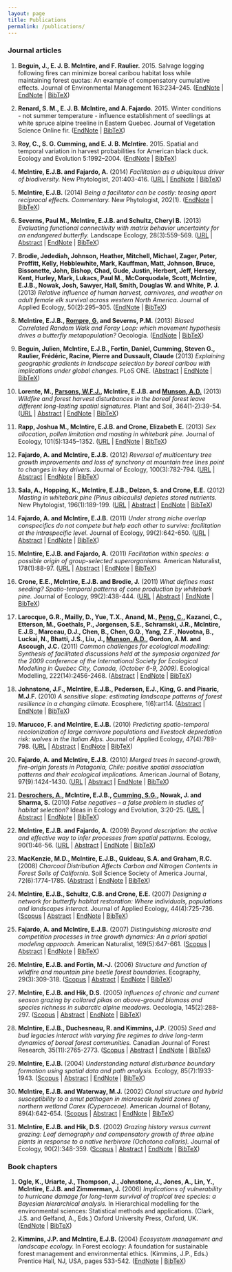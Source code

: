 ```yaml
---
layout: page
title: Publications
permalink: /publications/
---
```


### Journal articles

1. **Beguin, J., E. J. B. McIntire, and F. Raulier.** 2015. Salvage logging following fires can minimize boreal caribou habitat loss while maintaining forest quotas: An example of compensatory cumulative effects. Journal of Environmental Management 163:234–245. (<a class='urllink' href='http://www.cef-cfr.ca/index.php?n=Membres.EliotMcIntire?action=bibentry&bibfile=EliotMcIntirePub&bibref=beguin_2015&format=endnote' rel='nofollow'>EndNote</a> | [EndNote](http://www.cef-cfr.ca/index.php?n=Membres.EliotMcIntire?action=bibentry&bibfile=EliotMcIntirePub&bibref=beguin_2015&format=endnote) | [BibTeX](http://www.cef-cfr.ca/index.php?n=Membres.EliotMcIntire?action=bibentry&bibfile=EliotMcIntirePub&bibref=beguin_2015&format=bibtex))

1. **Renard, S. M., E. J. B. McIntire, and A. Fajardo.** 2015. Winter conditions - not summer temperature - influence establishment of seedlings at white spruce alpine treeline in Eastern Quebec. Journal of Vegetation Science Online fir. ([EndNote](http://www.cef-cfr.ca/index.php?n=Membres.EliotMcIntire?action=bibentry&bibfile=EliotMcIntirePub&bibref=renard_2015&format=endnote) | [BibTeX](http://www.cef-cfr.ca/index.php?n=Membres.EliotMcIntire?action=bibentry&bibfile=EliotMcIntirePub&bibref=renard_2015&format=bibtex))

1. **Roy, C., S. G. Cumming, and E. J. B. McIntire.** 2015. Spatial and temporal variation in harvest probabilities for American black duck. Ecology and Evolution 5:1992–2004. ([EndNote](http://www.cef-cfr.ca/index.php?n=Membres.EliotMcIntire?action=bibentry&bibfile=EliotMcIntirePub&bibref=roy_2015&format=endnote) | [BibTeX](http://www.cef-cfr.ca/index.php?n=Membres.EliotMcIntire?action=bibentry&bibfile=EliotMcIntirePub&bibref=roy_2015&format=bibtex))

1. **McIntire, E.J.B. and Fajardo, A.** (2014) *Facilitation as a ubiquitous driver of biodiversity.* New Phytologist, 201:403-416. (<a target='_blank'  class='urllink' href='http://onlinelibrary.wiley.com/doi/10.1111/nph.12478/abstract' rel='nofollow'>URL</a> | <a class='urllink' href='http://www.cef-cfr.ca/index.php?n=Membres.EliotMcIntire?action=bibentry&bibfile=EliotMcIntirePub&bibref=mcintire_facilitation_2014&format=endnote' rel='nofollow'>EndNote</a> | <a class='urllink' href='http://www.cef-cfr.ca/index.php?n=Membres.EliotMcIntire?action=bibentry&bibfile=EliotMcIntirePub&bibref=mcintire_facilitation_2014&format=bibtex' rel='nofollow'>BibTeX</a>)

1. **McIntire, E.J.B.** (2014) *Being a facilitator can be costly: teasing apart reciprocal effects. Commentary.* New Phytologist, 202(1). (<a class='urllink' href='http://www.cef-cfr.ca/index.php?n=Membres.EliotMcIntire?action=bibentry&bibfile=EliotMcIntirePub&bibref=mcintire_being_2014&format=endnote' rel='nofollow'>EndNote</a> | <a class='urllink' href='http://www.cef-cfr.ca/index.php?n=Membres.EliotMcIntire?action=bibentry&bibfile=EliotMcIntirePub&bibref=mcintire_being_2014&format=bibtex' rel='nofollow'>BibTeX</a>)

1. **Severns, Paul M., McIntire, E.J.B. and Schultz, Cheryl B.** (2013) *Evaluating functional connectivity with matrix behavior uncertainty for an endangered butterfly.* Landscape Ecology, 28(3):559-569. (<a target='_blank'  class='urllink' href='http://link.springer.com/article/10.1007/s10980-013-9860-6' rel='nofollow'>URL</a> | <a class='urllink' href='http://www.cef-cfr.ca/index.php?n=Membres.EliotMcIntire?action=bibentry&bibfile=EliotMcIntirePub&bibref=severns_evaluating_2013' rel='nofollow'>Abstract</a> | <a class='urllink' href='http://www.cef-cfr.ca/index.php?n=Membres.EliotMcIntire?action=bibentry&bibfile=EliotMcIntirePub&bibref=severns_evaluating_2013&format=endnote' rel='nofollow'>EndNote</a> | <a class='urllink' href='http://www.cef-cfr.ca/index.php?n=Membres.EliotMcIntire?action=bibentry&bibfile=EliotMcIntirePub&bibref=severns_evaluating_2013&format=bibtex' rel='nofollow'>BibTeX</a>)

1. **Brodie, Jedediah, Johnson, Heather, Mitchell, Michael, Zager, Peter, Proffitt, Kelly, Hebblewhite, Mark, Kauffman, Matt, Johnson, Bruce, Bissonette, John, Bishop, Chad, Gude, Justin, Herbert, Jeff, Hersey, Kent, Hurley, Mark, Lukacs, Paul M., McCorquodale, Scott, McIntire, E.J.B., Nowak, Josh, Sawyer, Hall, Smith, Douglas W. and White, P. J.** (2013) *Relative influence of human harvest, carnivores, and weather on adult	female elk survival across western North America.* Journal of Applied Ecology, 50(2):295–305. (<a class='urllink' href='http://www.cef-cfr.ca/index.php?n=Membres.EliotMcIntire?action=bibentry&bibfile=EliotMcIntirePub&bibref=BrodieJohnsonMitchellEtAl2013&format=endnote' rel='nofollow'>EndNote</a> | <a class='urllink' href='http://www.cef-cfr.ca/index.php?n=Membres.EliotMcIntire?action=bibentry&bibfile=EliotMcIntirePub&bibref=BrodieJohnsonMitchellEtAl2013&format=bibtex' rel='nofollow'>BibTeX</a>)

1. **McIntire, E.J.B., <a class='wikilink' href='http://www.cef-cfr.ca/index.php?n=Membres.GhislainRompre'>Rompre, G.</a> and Severns, P.M.** (2013) *Biased Correlated Random Walk and Foray Loop: which movement hypothesis drives a butterfly metapopulation?* Oecologia. (<a class='urllink' href='http://www.cef-cfr.ca/index.php?n=Membres.EliotMcIntire?action=bibentry&bibfile=EliotMcIntirePub&bibref=McIntireRompreDelzon2012&format=endnote' rel='nofollow'>EndNote</a> | <a class='urllink' href='http://www.cef-cfr.ca/index.php?n=Membres.EliotMcIntire?action=bibentry&bibfile=EliotMcIntirePub&bibref=McIntireRompreDelzon2012&format=bibtex' rel='nofollow'>BibTeX</a>)

1. **Beguin, Julien, McIntire, E.J.B., Fortin, Daniel, Cumming, Steven G., Raulier, Frédéric, Racine, Pierre and Dussault, Claude** (2013) *Explaining geographic gradients in landscape selection by boreal caribou with implications under global changes.* PLoS ONE. (<a class='urllink' href='http://www.cef-cfr.ca/index.php?n=Membres.EliotMcIntire?action=bibentry&bibfile=EliotMcIntirePub&bibref=beguin_explaining_2013' rel='nofollow'>Abstract</a> | <a class='urllink' href='http://www.cef-cfr.ca/index.php?n=Membres.EliotMcIntire?action=bibentry&bibfile=EliotMcIntirePub&bibref=beguin_explaining_2013&format=endnote' rel='nofollow'>EndNote</a> | <a class='urllink' href='http://www.cef-cfr.ca/index.php?n=Membres.EliotMcIntire?action=bibentry&bibfile=EliotMcIntirePub&bibref=beguin_explaining_2013&format=bibtex' rel='nofollow'>BibTeX</a>)

1. **Lorente, M., <a class='wikilink' href='http://www.cef-cfr.ca/index.php?n=Membres.WilliamParsons'>Parsons, W.F.J.</a>, McIntire, E.J.B. and <a class='wikilink' href='http://www.cef-cfr.ca/index.php?n=Membres.AlisonMunson'>Munson, A.D.</a>** (2013) *Wildfire and forest harvest disturbances in the boreal forest leave	different long-lasting spatial signatures.* Plant and Soil, 364(1-2):39-54. (<a target='_blank'  class='urllink' href='http://dx.doi.org/10.1007/s11104-012-1331-3' rel='nofollow'>URL</a> | <a class='urllink' href='http://www.cef-cfr.ca/index.php?n=Membres.EliotMcIntire?action=bibentry&bibfile=%20AlisonMunsonPub&bibref=LorenteParsonsMcIntireEtAl2013' rel='nofollow'>Abstract</a> | <a class='urllink' href='http://www.cef-cfr.ca/index.php?n=Membres.EliotMcIntire?action=bibentry&bibfile=%20AlisonMunsonPub&bibref=LorenteParsonsMcIntireEtAl2013&format=endnote' rel='nofollow'>EndNote</a> | <a class='urllink' href='http://www.cef-cfr.ca/index.php?n=Membres.EliotMcIntire?action=bibentry&bibfile=%20AlisonMunsonPub&bibref=LorenteParsonsMcIntireEtAl2013&format=bibtex' rel='nofollow'>BibTeX</a>)

1. **Rapp, Joshua M., McIntire, E.J.B. and Crone, Elizabeth E.** (2013) *Sex allocation, pollen limitation and masting in whitebark pine.* Journal of Ecology, 101(5):1345–1352. (<a target='_blank'  class='urllink' href='http://onlinelibrary.wiley.com/doi/10.1111/1365-2745.12115/full' rel='nofollow'>URL</a> | <a class='urllink' href='http://www.cef-cfr.ca/index.php?n=Membres.EliotMcIntire?action=bibentry&bibfile=EliotMcIntirePub&bibref=rapp_sex_2013&format=endnote' rel='nofollow'>EndNote</a> | <a class='urllink' href='http://www.cef-cfr.ca/index.php?n=Membres.EliotMcIntire?action=bibentry&bibfile=EliotMcIntirePub&bibref=rapp_sex_2013&format=bibtex' rel='nofollow'>BibTeX</a>)

1. **Fajardo, A. and McIntire, E.J.B.** (2012) *Reversal of multicentury tree growth improvements and loss of synchrony	at mountain tree lines point to changes in key drivers.* Journal of Ecology, 100(3):782-794. (<a target='_blank'  class='urllink' href='http://onlinelibrary.wiley.com/doi/10.1111/j.1365-2745.2012.01955.x/full' rel='nofollow'>URL</a> | <a class='urllink' href='http://www.cef-cfr.ca/index.php?n=Membres.EliotMcIntire?action=bibentry&bibfile=EliotMcIntirePub&bibref=FajardoMcIntire2012' rel='nofollow'>Abstract</a> | <a class='urllink' href='http://www.cef-cfr.ca/index.php?n=Membres.EliotMcIntire?action=bibentry&bibfile=EliotMcIntirePub&bibref=FajardoMcIntire2012&format=endnote' rel='nofollow'>EndNote</a> | <a class='urllink' href='http://www.cef-cfr.ca/index.php?n=Membres.EliotMcIntire?action=bibentry&bibfile=EliotMcIntirePub&bibref=FajardoMcIntire2012&format=bibtex' rel='nofollow'>BibTeX</a>)

1. **Sala, A., Hopping, K., McIntire, E.J.B., Delzon, S. and Crone, E.E.** (2012) *Masting in whitebark pine (Pinus albicaulis) depletes stored nutrients.* New Phytologist, 196(1):189-199. (<a target='_blank'  class='urllink' href='http://dx.doi.org/10.1111/j.1469-8137.2012.04257.x' rel='nofollow'>URL</a> | <a class='urllink' href='http://www.cef-cfr.ca/index.php?n=Membres.EliotMcIntire?action=bibentry&bibfile=EliotMcIntirePub&bibref=SalaHoppingMcIntireEtAl2012' rel='nofollow'>Abstract</a> | <a class='urllink' href='http://www.cef-cfr.ca/index.php?n=Membres.EliotMcIntire?action=bibentry&bibfile=EliotMcIntirePub&bibref=SalaHoppingMcIntireEtAl2012&format=endnote' rel='nofollow'>EndNote</a> | <a class='urllink' href='http://www.cef-cfr.ca/index.php?n=Membres.EliotMcIntire?action=bibentry&bibfile=EliotMcIntirePub&bibref=SalaHoppingMcIntireEtAl2012&format=bibtex' rel='nofollow'>BibTeX</a>)

1. **Fajardo, A. and McIntire, E.J.B.** (2011) *Under strong niche overlap conspecifics do not compete but help each	other to survive: facilitation at the intraspecific level.* Journal of Ecology, 99(2):642-650. (<a target='_blank'  class='urllink' href='http://dx.doi.org/10.1111/j.1365-2745.2010.01771.x' rel='nofollow'>URL</a> | <a class='urllink' href='http://www.cef-cfr.ca/index.php?n=Membres.EliotMcIntire?action=bibentry&bibfile=EliotMcIntirePub&bibref=FajardoMcIntire2011' rel='nofollow'>Abstract</a> | <a class='urllink' href='http://www.cef-cfr.ca/index.php?n=Membres.EliotMcIntire?action=bibentry&bibfile=EliotMcIntirePub&bibref=FajardoMcIntire2011&format=endnote' rel='nofollow'>EndNote</a> | <a class='urllink' href='http://www.cef-cfr.ca/index.php?n=Membres.EliotMcIntire?action=bibentry&bibfile=EliotMcIntirePub&bibref=FajardoMcIntire2011&format=bibtex' rel='nofollow'>BibTeX</a>)

1. **McIntire, E.J.B. and Fajardo, A.** (2011) *Facilitation within species: a possible origin of group-selected	superorganisms.* American Naturalist, 178(1):88-97. (<a target='_blank'  class='urllink' href='http://www.jstor.org/stable/10.1086/660286' rel='nofollow'>URL</a> | <a class='urllink' href='http://www.cef-cfr.ca/index.php?n=Membres.EliotMcIntire?action=bibentry&bibfile=EliotMcIntirePub&bibref=McIntireFajardo2011' rel='nofollow'>Abstract</a> | <a class='urllink' href='http://www.cef-cfr.ca/index.php?n=Membres.EliotMcIntire?action=bibentry&bibfile=EliotMcIntirePub&bibref=McIntireFajardo2011&format=endnote' rel='nofollow'>EndNote</a> | <a class='urllink' href='http://www.cef-cfr.ca/index.php?n=Membres.EliotMcIntire?action=bibentry&bibfile=EliotMcIntirePub&bibref=McIntireFajardo2011&format=bibtex' rel='nofollow'>BibTeX</a>)

1. **Crone, E.E., McIntire, E.J.B. and Brodie, J.** (2011) *What defines mast seeding? Spatio-temporal patterns of cone production	by whitebark pine.* Journal of Ecology, 99(2):438-444. (<a target='_blank'  class='urllink' href='http://dx.doi.org/10.1111/j.1365-2745.2010.01790.x' rel='nofollow'>URL</a> | <a class='urllink' href='http://www.cef-cfr.ca/index.php?n=Membres.EliotMcIntire?action=bibentry&bibfile=EliotMcIntirePub&bibref=CroneMcIntireBrodie2011' rel='nofollow'>Abstract</a> | <a class='urllink' href='http://www.cef-cfr.ca/index.php?n=Membres.EliotMcIntire?action=bibentry&bibfile=EliotMcIntirePub&bibref=CroneMcIntireBrodie2011&format=endnote' rel='nofollow'>EndNote</a> | <a class='urllink' href='http://www.cef-cfr.ca/index.php?n=Membres.EliotMcIntire?action=bibentry&bibfile=EliotMcIntirePub&bibref=CroneMcIntireBrodie2011&format=bibtex' rel='nofollow'>BibTeX</a>)

1. **Larocque, G.R., Mailly, D., Yue, T.X., Anand, M., <a class='wikilink' href='http://www.cef-cfr.ca/index.php?n=Membres.ChanghuiPeng'>Peng, C.</a>, Kazanci, C., Etterson, M., Goethals, P., Jorgensen, S.E., Schramski, J.R., McIntire, E.J.B., Marceau, D.J., Chen, B., Chen, G.Q., Yang, Z.F., Novotna, B., Luckai, N., Bhatti, J.S., Liu, J., <a class='wikilink' href='http://www.cef-cfr.ca/index.php?n=Membres.AlisonMunson'>Munson, A.D.</a>, Gordon, A.M. and Ascough, J.C.** (2011) *Common challenges for ecological modelling: Synthesis of facilitated	discussions held at the symposia organized for the 2009 conference	of the International Society for Ecological Modelling in Quebec City,	Canada, (October 6-9, 2009).* Ecological Modelling, 222(14):2456-2468. (<a class='urllink' href='http://www.cef-cfr.ca/index.php?n=Membres.EliotMcIntire?action=bibentry&bibfile=%20ChanghuiPengPub&bibref=LarocqueMaillyYueEtAl2011' rel='nofollow'>Abstract</a> | <a class='urllink' href='http://www.cef-cfr.ca/index.php?n=Membres.EliotMcIntire?action=bibentry&bibfile=%20ChanghuiPengPub&bibref=LarocqueMaillyYueEtAl2011&format=endnote' rel='nofollow'>EndNote</a> | <a class='urllink' href='http://www.cef-cfr.ca/index.php?n=Membres.EliotMcIntire?action=bibentry&bibfile=%20ChanghuiPengPub&bibref=LarocqueMaillyYueEtAl2011&format=bibtex' rel='nofollow'>BibTeX</a>)

1. **Johnstone, J.F., McIntire, E.J.B., Pedersen, E.J., King, G. and Pisaric, M.J.F.** (2010) *A sensitive slope: estimating landscape patterns of forest resilience	in a changing climate.* Ecosphere, 1(6):art14. (<a class='urllink' href='http://www.cef-cfr.ca/index.php?n=Membres.EliotMcIntire?action=bibentry&bibfile=EliotMcIntirePub&bibref=JohnstoneMcIntirePedersenEtAl2010' rel='nofollow'>Abstract</a> | <a class='urllink' href='http://www.cef-cfr.ca/index.php?n=Membres.EliotMcIntire?action=bibentry&bibfile=EliotMcIntirePub&bibref=JohnstoneMcIntirePedersenEtAl2010&format=endnote' rel='nofollow'>EndNote</a> | <a class='urllink' href='http://www.cef-cfr.ca/index.php?n=Membres.EliotMcIntire?action=bibentry&bibfile=EliotMcIntirePub&bibref=JohnstoneMcIntirePedersenEtAl2010&format=bibtex' rel='nofollow'>BibTeX</a>)

1. **Marucco, F. and McIntire, E.J.B.** (2010) *Predicting spatio-temporal recolonization of large carnivore populations	and livestock depredation risk: wolves in the Italian Alps.* Journal of Applied Ecology, 47(4):789-798. (<a target='_blank'  class='urllink' href='http://dx.doi.org/10.1111/j.1365-2664.2010.01831.x' rel='nofollow'>URL</a> | <a class='urllink' href='http://www.cef-cfr.ca/index.php?n=Membres.EliotMcIntire?action=bibentry&bibfile=EliotMcIntirePub&bibref=MaruccoMcIntire2010' rel='nofollow'>Abstract</a> | <a class='urllink' href='http://www.cef-cfr.ca/index.php?n=Membres.EliotMcIntire?action=bibentry&bibfile=EliotMcIntirePub&bibref=MaruccoMcIntire2010&format=endnote' rel='nofollow'>EndNote</a> | <a class='urllink' href='http://www.cef-cfr.ca/index.php?n=Membres.EliotMcIntire?action=bibentry&bibfile=EliotMcIntirePub&bibref=MaruccoMcIntire2010&format=bibtex' rel='nofollow'>BibTeX</a>)

1. **Fajardo, A. and McIntire, E.J.B.** (2010) *Merged trees in second-growth, fire-origin forests in Patagonia,	Chile: positive spatial association patterns and their ecological	implications.* American Journal of Botany, 97(9):1424-1430. (<a target='_blank'  class='urllink' href='http://www.amjbot.org/content/97/9/1424.abstract' rel='nofollow'>URL</a> | <a class='urllink' href='http://www.cef-cfr.ca/index.php?n=Membres.EliotMcIntire?action=bibentry&bibfile=EliotMcIntirePub&bibref=FajardoMcIntire2010' rel='nofollow'>Abstract</a> | <a class='urllink' href='http://www.cef-cfr.ca/index.php?n=Membres.EliotMcIntire?action=bibentry&bibfile=EliotMcIntirePub&bibref=FajardoMcIntire2010&format=endnote' rel='nofollow'>EndNote</a> | <a class='urllink' href='http://www.cef-cfr.ca/index.php?n=Membres.EliotMcIntire?action=bibentry&bibfile=EliotMcIntirePub&bibref=FajardoMcIntire2010&format=bibtex' rel='nofollow'>BibTeX</a>)

1. **<a class='wikilink' href='http://www.cef-cfr.ca/index.php?n=Membres.AndreDesrochers'>Desrochers, A.</a>, McIntire, E.J.B., <a class='wikilink' href='http://www.cef-cfr.ca/index.php?n=Membres.StevenGCumming'>Cumming, S.G.</a>, Nowak, J. and Sharma, S.** (2010) *False negatives – a false problem in studies of habitat selection?* Ideas in Ecology and Evolution, 3:20-25. (<a target='_blank'  class='urllink' href='http://library.queensu.ca/ojs/index.php/IEE/article/view/2528/3124' rel='nofollow'>URL</a> | <a class='urllink' href='http://www.cef-cfr.ca/index.php?n=Membres.EliotMcIntire?action=bibentry&bibfile=%20AndreDesrochersPub&bibref=DesrochersMcIntireCummingEtAl2010' rel='nofollow'>Abstract</a> | <a class='urllink' href='http://www.cef-cfr.ca/index.php?n=Membres.EliotMcIntire?action=bibentry&bibfile=%20AndreDesrochersPub&bibref=DesrochersMcIntireCummingEtAl2010&format=endnote' rel='nofollow'>EndNote</a> | <a class='urllink' href='http://www.cef-cfr.ca/index.php?n=Membres.EliotMcIntire?action=bibentry&bibfile=%20AndreDesrochersPub&bibref=DesrochersMcIntireCummingEtAl2010&format=bibtex' rel='nofollow'>BibTeX</a>)

1. **McIntire, E.J.B. and Fajardo, A.** (2009) *Beyond description: the active and effective way to infer processes	from spatial patterns.* Ecology, 90(1):46-56. (<a target='_blank'  class='urllink' href='http://www.esajournals.org/doi/pdf/10.1890/07-2096.1' rel='nofollow'>URL</a> | <a class='urllink' href='http://www.cef-cfr.ca/index.php?n=Membres.EliotMcIntire?action=bibentry&bibfile=EliotMcIntirePub&bibref=McIntireFajardo2009' rel='nofollow'>Abstract</a> | <a class='urllink' href='http://www.cef-cfr.ca/index.php?n=Membres.EliotMcIntire?action=bibentry&bibfile=EliotMcIntirePub&bibref=McIntireFajardo2009&format=endnote' rel='nofollow'>EndNote</a> | <a class='urllink' href='http://www.cef-cfr.ca/index.php?n=Membres.EliotMcIntire?action=bibentry&bibfile=EliotMcIntirePub&bibref=McIntireFajardo2009&format=bibtex' rel='nofollow'>BibTeX</a>)

1. **MacKenzie, M.D., McIntire, E.J.B., Quideau, S.A. and Graham, R.C.** (2008) *Charcoal Distribution Affects Carbon and Nitrogen Contents in Forest	Soils of California.* Soil Science Society of America Journal, 72(6):1774-1785. (<a class='urllink' href='http://www.cef-cfr.ca/index.php?n=Membres.EliotMcIntire?action=bibentry&bibfile=EliotMcIntirePub&bibref=MacKenzieMcIntireQuideauEtAl2008' rel='nofollow'>Abstract</a> | <a class='urllink' href='http://www.cef-cfr.ca/index.php?n=Membres.EliotMcIntire?action=bibentry&bibfile=EliotMcIntirePub&bibref=MacKenzieMcIntireQuideauEtAl2008&format=endnote' rel='nofollow'>EndNote</a> | <a class='urllink' href='http://www.cef-cfr.ca/index.php?n=Membres.EliotMcIntire?action=bibentry&bibfile=EliotMcIntirePub&bibref=MacKenzieMcIntireQuideauEtAl2008&format=bibtex' rel='nofollow'>BibTeX</a>)

1. **McIntire, E.J.B., Schultz, C.B. and Crone, E.E.** (2007) *Designing a network for butterfly habitat restoration: Where individuals,	populations and landscapes interact.* Journal of Applied Ecology, 44(4):725-736. (<a target='_blank'  class='urllink' href='http://www.scopus.com/scopus/inward/record.url?eid=2-s2.0-34347404098&partnerID=40&rel=R7.0.0' rel='nofollow'>Scopus</a> | <a class='urllink' href='http://www.cef-cfr.ca/index.php?n=Membres.EliotMcIntire?action=bibentry&bibfile=EliotMcIntirePub&bibref=McintireSchultzCrone2007' rel='nofollow'>Abstract</a> | <a class='urllink' href='http://www.cef-cfr.ca/index.php?n=Membres.EliotMcIntire?action=bibentry&bibfile=EliotMcIntirePub&bibref=McintireSchultzCrone2007&format=endnote' rel='nofollow'>EndNote</a> | <a class='urllink' href='http://www.cef-cfr.ca/index.php?n=Membres.EliotMcIntire?action=bibentry&bibfile=EliotMcIntirePub&bibref=McintireSchultzCrone2007&format=bibtex' rel='nofollow'>BibTeX</a>)

1. **Fajardo, A. and McIntire, E.J.B.** (2007) *Distinguishing microsite and competition processes in tree growth	dynamics: An a priori spatial modeling approach.* American Naturalist, 169(5):647-661. (<a target='_blank'  class='urllink' href='http://www.scopus.com/scopus/inward/record.url?eid=2-s2.0-34047263305&partnerID=40&rel=R7.0.0' rel='nofollow'>Scopus</a> | <a class='urllink' href='http://www.cef-cfr.ca/index.php?n=Membres.EliotMcIntire?action=bibentry&bibfile=EliotMcIntirePub&bibref=FajardoMcIntire2007' rel='nofollow'>Abstract</a> | <a class='urllink' href='http://www.cef-cfr.ca/index.php?n=Membres.EliotMcIntire?action=bibentry&bibfile=EliotMcIntirePub&bibref=FajardoMcIntire2007&format=endnote' rel='nofollow'>EndNote</a> | <a class='urllink' href='http://www.cef-cfr.ca/index.php?n=Membres.EliotMcIntire?action=bibentry&bibfile=EliotMcIntirePub&bibref=FajardoMcIntire2007&format=bibtex' rel='nofollow'>BibTeX</a>)

1. **McIntire, E.J.B. and Fortin, M.-J.** (2006) *Structure and function of wildfire and mountain pine beetle forest	boundaries.* Ecography, 29(3):309-318. (<a target='_blank'  class='urllink' href='http://www.scopus.com/scopus/inward/record.url?eid=2-s2.0-33745074613&partnerID=40&rel=R7.0.0' rel='nofollow'>Scopus</a> | <a class='urllink' href='http://www.cef-cfr.ca/index.php?n=Membres.EliotMcIntire?action=bibentry&bibfile=EliotMcIntirePub&bibref=McIntireFortin2006' rel='nofollow'>Abstract</a> | <a class='urllink' href='http://www.cef-cfr.ca/index.php?n=Membres.EliotMcIntire?action=bibentry&bibfile=EliotMcIntirePub&bibref=McIntireFortin2006&format=endnote' rel='nofollow'>EndNote</a> | <a class='urllink' href='http://www.cef-cfr.ca/index.php?n=Membres.EliotMcIntire?action=bibentry&bibfile=EliotMcIntirePub&bibref=McIntireFortin2006&format=bibtex' rel='nofollow'>BibTeX</a>)

1. **McIntire, E.J.B. and Hik, D.S.** (2005) *Influences of chronic and current season grazing by collared pikas	on above-ground biomass and species richness in subarctic alpine	meadows.* Oecologia, 145(2):288-297. (<a target='_blank'  class='urllink' href='http://www.scopus.com/scopus/inward/record.url?eid=2-s2.0-27444438981&partnerID=40&rel=R7.0.0' rel='nofollow'>Scopus</a> | <a class='urllink' href='http://www.cef-cfr.ca/index.php?n=Membres.EliotMcIntire?action=bibentry&bibfile=EliotMcIntirePub&bibref=McIntireHik2005' rel='nofollow'>Abstract</a> | <a class='urllink' href='http://www.cef-cfr.ca/index.php?n=Membres.EliotMcIntire?action=bibentry&bibfile=EliotMcIntirePub&bibref=McIntireHik2005&format=endnote' rel='nofollow'>EndNote</a> | <a class='urllink' href='http://www.cef-cfr.ca/index.php?n=Membres.EliotMcIntire?action=bibentry&bibfile=EliotMcIntirePub&bibref=McIntireHik2005&format=bibtex' rel='nofollow'>BibTeX</a>)

1. **McIntire, E.J.B., Duchesneau, R. and Kimmins, J.P.** (2005) *Seed and bud legacies interact with varying fire regimes to drive	long-term dynamics of boreal forest communities.* Canadian Journal of Forest Research, 35(11):2765-2773. (<a target='_blank'  class='urllink' href='http://www.scopus.com/scopus/inward/record.url?eid=2-s2.0-33644517901&partnerID=40&rel=R7.0.0' rel='nofollow'>Scopus</a> | <a class='urllink' href='http://www.cef-cfr.ca/index.php?n=Membres.EliotMcIntire?action=bibentry&bibfile=EliotMcIntirePub&bibref=McIntireDuchesneauKimmins2005' rel='nofollow'>Abstract</a> | <a class='urllink' href='http://www.cef-cfr.ca/index.php?n=Membres.EliotMcIntire?action=bibentry&bibfile=EliotMcIntirePub&bibref=McIntireDuchesneauKimmins2005&format=endnote' rel='nofollow'>EndNote</a> | <a class='urllink' href='http://www.cef-cfr.ca/index.php?n=Membres.EliotMcIntire?action=bibentry&bibfile=EliotMcIntirePub&bibref=McIntireDuchesneauKimmins2005&format=bibtex' rel='nofollow'>BibTeX</a>)

1. **McIntire, E.J.B.** (2004) *Understanding natural disturbance boundary formation using spatial	data and path analysis.* Ecology, 85(7):1933-1943. (<a target='_blank'  class='urllink' href='http://www.scopus.com/scopus/inward/record.url?eid=2-s2.0-4444378120&partnerID=40&rel=R7.0.0' rel='nofollow'>Scopus</a> | <a class='urllink' href='http://www.cef-cfr.ca/index.php?n=Membres.EliotMcIntire?action=bibentry&bibfile=EliotMcIntirePub&bibref=McIntire2004' rel='nofollow'>Abstract</a> | <a class='urllink' href='http://www.cef-cfr.ca/index.php?n=Membres.EliotMcIntire?action=bibentry&bibfile=EliotMcIntirePub&bibref=McIntire2004&format=endnote' rel='nofollow'>EndNote</a> | <a class='urllink' href='http://www.cef-cfr.ca/index.php?n=Membres.EliotMcIntire?action=bibentry&bibfile=EliotMcIntirePub&bibref=McIntire2004&format=bibtex' rel='nofollow'>BibTeX</a>)

1. **McIntire, E.J.B. and Waterway, M.J.** (2002) *Clonal structure and hybrid susceptibility to a smut pathogen in	microscale hybrid zones of northern wetland Carex (Cyperaceae).* American Journal of Botany, 89(4):642-654. (<a target='_blank'  class='urllink' href='http://www.scopus.com/scopus/inward/record.url?eid=2-s2.0-0036233226&partnerID=40&rel=R7.0.0' rel='nofollow'>Scopus</a> | <a class='urllink' href='http://www.cef-cfr.ca/index.php?n=Membres.EliotMcIntire?action=bibentry&bibfile=EliotMcIntirePub&bibref=McIntireWaterway2002' rel='nofollow'>Abstract</a> | <a class='urllink' href='http://www.cef-cfr.ca/index.php?n=Membres.EliotMcIntire?action=bibentry&bibfile=EliotMcIntirePub&bibref=McIntireWaterway2002&format=endnote' rel='nofollow'>EndNote</a> | <a class='urllink' href='http://www.cef-cfr.ca/index.php?n=Membres.EliotMcIntire?action=bibentry&bibfile=EliotMcIntirePub&bibref=McIntireWaterway2002&format=bibtex' rel='nofollow'>BibTeX</a>)

1. **McIntire, E.J.B. and Hik, D.S.** (2002) *Grazing history versus current grazing: Leaf demography and compensatory	growth of three alpine plants in response to a native herbivore (Ochotona	collaris).* Journal of Ecology, 90(2):348-359. (<a target='_blank'  class='urllink' href='http://www.scopus.com/scopus/inward/record.url?eid=2-s2.0-0036231567&partnerID=40&rel=R7.0.0' rel='nofollow'>Scopus</a> | <a class='urllink' href='http://www.cef-cfr.ca/index.php?n=Membres.EliotMcIntire?action=bibentry&bibfile=EliotMcIntirePub&bibref=McIntireHik2002' rel='nofollow'>Abstract</a> | <a class='urllink' href='http://www.cef-cfr.ca/index.php?n=Membres.EliotMcIntire?action=bibentry&bibfile=EliotMcIntirePub&bibref=McIntireHik2002&format=endnote' rel='nofollow'>EndNote</a> | <a class='urllink' href='http://www.cef-cfr.ca/index.php?n=Membres.EliotMcIntire?action=bibentry&bibfile=EliotMcIntirePub&bibref=McIntireHik2002&format=bibtex' rel='nofollow'>BibTeX</a>)

### Book chapters

1. **Ogle, K., Uriarte, J., Thompson, J., Johnstone, J., Jones, A., Lin, Y., McIntire, E.J.B. and Zimmerman, J.** (2006) *Implications of vulnerability to hurricane damage for long-term survival  of tropical tree species: a Bayesian hierarchical analysis.* In Hierarchical modelling for the environmental sciences: Statistical	methods and applications. (Clark, J.S. and Gelfand, A., Eds.) Oxford University Press, Oxford, UK. ([EndNote](http://www.cef-cfr.ca/index.php?n=Membres.EliotMcIntire?action=bibentry&bibfile=EliotMcIntirePub&bibref=OgleUriarteThompsonEtAl2006&format=endnote) | [BibTeX](http://www.cef-cfr.ca/index.php?n=Membres.EliotMcIntire?action=bibentry&bibfile=EliotMcIntirePub&bibref=OgleUriarteThompsonEtAl2006&format=bibtex))

1. **Kimmins, J.P. and McIntire, E.J.B.** (2004) *Ecosystem management and landscape ecology.* In Forest ecology: A foundation for sustainable forest management and	environmental ethics. (Kimmins, J.P., Eds.) Prentice Hall, NJ, USA, pages 533-542. ([EndNote](http://www.cef-cfr.ca/index.php?n=Membres.EliotMcIntire?action=bibentry&bibfile=EliotMcIntirePub&bibref=KimminsMcIntire2004&format=endnote) | [BibTeX](http://www.cef-cfr.ca/index.php?n=Membres.EliotMcIntire?action=bibentry&bibfile=EliotMcIntirePub&bibref=KimminsMcIntire2004&format=bibtex))
